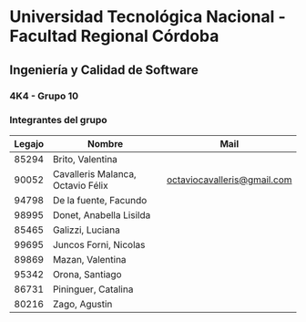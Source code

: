 # Universidad Tecnológica Nacional - Facultad Regional Córdoba  
## Ingeniería y Calidad de Software  

### 4K4 - Grupo 10


### Integrantes del grupo

| **Legajo** | **Nombre**                                      | **Mail**                       |
|------------|-------------------------------------------------|--------------------------------|
| 85294      | Brito, Valentina                                |                                |
| 90052      | Cavalleris Malanca, Octavio Félix               | octaviocavalleris@gmail.com    |
| 94798      | De la fuente, Facundo                           |                                |
| 98995      | Donet, Anabella Lisilda                         |                                |
| 85465      | Galizzi, Luciana                                |                                |
| 99695      | Juncos Forni, Nicolas                           |                                |
| 89869      | Mazan, Valentina                                |                                |
| 95342      | Orona, Santiago                                 |                                |
| 86731      | Pininguer, Catalina                             |                                |
| 80216      | Zago, Agustin                                   |                                |
